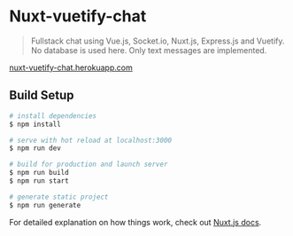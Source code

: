 # Nuxt-vuetify-chat

> Fullstack chat using Vue.js, Socket.io, Nuxt.js, Express.js and Vuetify. No database is used here. Only text messages are implemented.

[nuxt-vuetify-chat.herokuapp.com](http://nuxt-vuetify-chat.herokuapp.com/)

## Build Setup

```bash
# install dependencies
$ npm install

# serve with hot reload at localhost:3000
$ npm run dev

# build for production and launch server
$ npm run build
$ npm run start

# generate static project
$ npm run generate
```

For detailed explanation on how things work, check out [Nuxt.js docs](https://nuxtjs.org).
